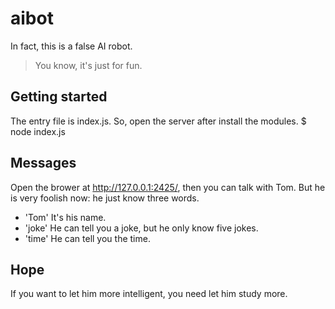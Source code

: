 # aibot
In fact, this is a false AI robot.
> You know, it's just for fun.

## Getting started
The entry file is index.js. So, open the server after install the modules.
$ node index.js

## Messages
Open the brower at http://127.0.0.1:2425/, then you can talk with Tom. But he is very foolish now: he just know three words.
- 'Tom' It's his name.
- 'joke' He can tell you a joke, but he only know five jokes.
- 'time' He can tell you the time.

## Hope
If you want to let him more intelligent, you need let him study more.
